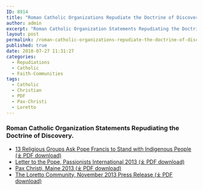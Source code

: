 ```yaml
---
ID: 8914
title: "Roman Catholic Organizations Repudiate the Doctrine of Discovery"
author: admin
excerpt: "Roman Catholic Organization Statements Repudiating the Doctrine of Discovery."
layout: post
permalink: /roman-catholic-organizations-repudiate-the-doctrine-of-discovery/
published: true
date: 2018-07-27 11:31:27
categories:
  - Repudiations
  - Catholic
  - Faith-Communities
tags:
  - Catholic
  - Christian
  - PDF
  - Pax-Christi
  - Loretto
---
```

### Roman Catholic Organization Statements Repudiating the Doctrine of Discovery.

*   [13 Religious Groups Ask Pope Francis to Stand with Indigenous People (⤓ PDF download)](/assets/pdfs/13-groups.pdf)
*   [Letter to the Pope, Passionists International 2013 (⤓ PDF download)](/assets/pdfs/Passsionists-letter.pdf)
*   [Pax Christi, Maine 2013 (⤓ PDF download)](/assets/pdfs/pax-christi-article.pdf)
*   [The Loretto Community, November 2013 Press Release (⤓ PDF download)](/assets/pdfs/Loretto-Press-Release.pdf)
